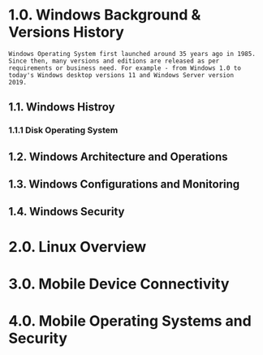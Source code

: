 # 1.0. Windows Background & Versions History
    Windows Operating System first launched around 35 years ago in 1985. Since then, many versions and editions are released as per
    requirements or business need. For example - from Windows 1.0 to today's Windows desktop versions 11 and Windows Server version
    2019.
## 1.1. Windows Histroy

### 1.1.1 Disk Operating System

## 1.2. Windows Architecture and Operations

## 1.3. Windows Configurations and Monitoring

## 1.4. Windows Security

# 2.0. Linux Overview

# 3.0. Mobile Device Connectivity

# 4.0. Mobile Operating Systems and Security

